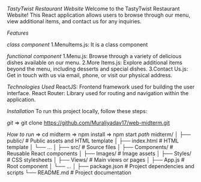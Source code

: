 *TastyTwist Restaurant Website*
Welcome to the TastyTwist Restaurant Website! This React application allows users to browse through our menu, view additional items, and contact us for any inquiries.

*Features*

*class component*
1.MenuItems.js: It is a class component

*functional component*
1.Menu.js: Browse through a variety of delicious dishes available on our menu.
2.More Items.js: Explore additional items beyond the menu, including desserts and special dishes.
3.Contact Us.js: Get in touch with us via email, phone, or visit our physical address.

*Technologies Used*
ReactJS: Frontend framework used for building the user interface.
React Router: Library used for routing and navigation within the application.

*Installation*
To run this project locally, follow these steps:

*git*
=> git clone https://github.com/Muraliyadav17/web-midterm.git

*How to run*
=> cd midterm
=> npm install
=> npm start
*path*
midterm/
│
├── public/              # Public assets and HTML template
│   ├── index.html       # HTML template
│   └── ...
│
├── src/                 # Source files
│   ├── Components/      # Reusable React components
│   ├── Images/          # Image assets
│   ├── Styles/          # CSS stylesheets
│   ├── Views/           # Main views or pages
│   ├── App.js           # Root component
│   └── ...
│
├── package.json         # Project dependencies and scripts
└── README.md            # Project documentation